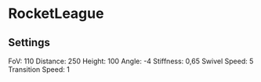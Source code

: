 # RocketLeague

## Settings

FoV: 110
Distance: 250
Height: 100
Angle: -4
Stiffness: 0,65
Swivel Speed: 5
Transition Speed: 1